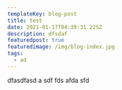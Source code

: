 ```yaml
---
templateKey: blog-post
title: test
date: 2021-01-17T04:39:31.225Z
description: dfsdaf
featuredpost: true
featuredimage: /img/blog-index.jpg
tags:
  - ad
---
```

dfasdfasd a sdf fds afda sfd